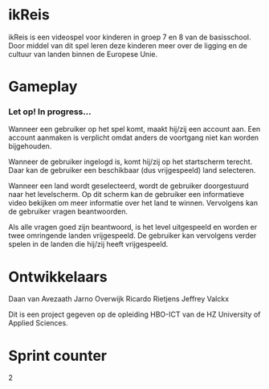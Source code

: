 # ikReis

ikReis is een videospel voor kinderen in groep 7 en 8 van de basisschool. Door middel van dit spel leren deze kinderen meer over de ligging en de cultuur van landen binnen de Europese Unie.

# Gameplay

### Let op! In progress... 
Wanneer een gebruiker op het spel komt, maakt hij/zij een account aan. Een account aanmaken is verplicht omdat anders de voortgang niet kan worden bijgehouden. 

Wanneer de gebruiker ingelogd is, komt hij/zij op het startscherm terecht. Daar kan de gebruiker een beschikbaar (dus vrijgespeeld) land selecteren. 

Wanneer een land wordt geselecteerd, wordt de gebruiker doorgestuurd naar het levelscherm. Op dit scherm kan de gebruiker een informatieve video bekijken om meer informatie over het land te winnen. Vervolgens kan de gebruiker vragen beantwoorden. 

Als alle vragen goed zijn beantwoord, is het level uitgespeeld en worden er twee omringende landen vrijgespeeld. De gebruiker kan vervolgens verder spelen in de landen die hij/zij heeft vrijgespeeld.

# Ontwikkelaars
Daan van Avezaath
Jarno Overwijk
Ricardo Rietjens
Jeffrey Valckx

Dit is een project gegeven op de opleiding HBO-ICT van de HZ University of Applied Sciences.

# Sprint counter
2
